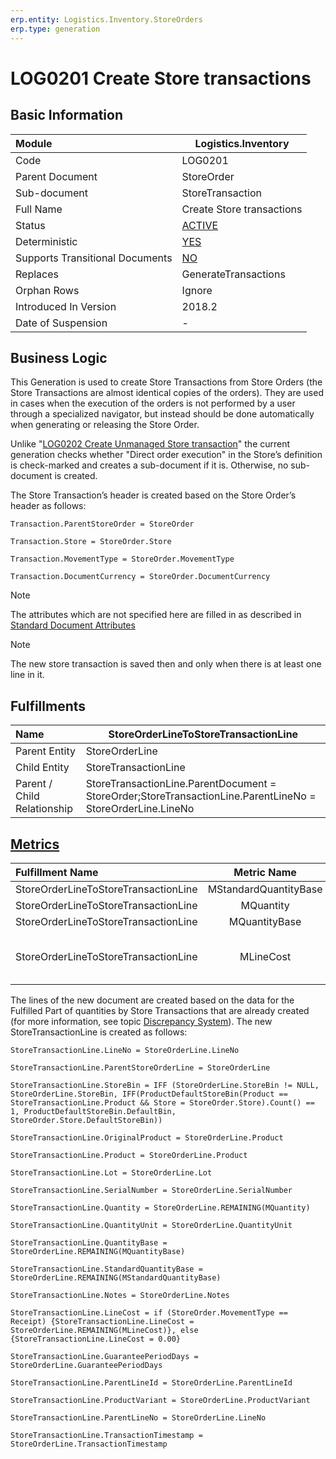 ```yaml
---
erp.entity: Logistics.Inventory.StoreOrders
erp.type: generation
---
```


# LOG0201 Create Store transactions

## Basic Information

| Module                          | Logistics.Inventory                                          |
| :------------------------------ | ------------------------------------------------------------ |
| Code                            | LOG0201                                                      |
| Parent Document                 | StoreOrder                                                   |
| Sub-document                    | StoreTransaction                                             |
| Full Name                       | Create Store transactions                                    |
| Status                          | [ACTIVE](https://confluence.erp.net/display/techdoc/Generation+Procedures+Lifetime+Stages) |
| Deterministic                   | [YES](https://enterpriseone.atlassian.net/wiki/spaces/techdoc/pages/194314241/Document+Generation+And+Transitional+Documents) |
| Supports Transitional Documents | [NO](https://enterpriseone.atlassian.net/wiki/spaces/techdoc/pages/194314241/Document+Generation+And+Transitional+Documents) |
| Replaces                        | GenerateTransactions                                         |
| Orphan Rows                     | Ignore                                                       |
| Introduced In Version           | 2018.2                                                       |
| Date of Suspension              | -                                                            |

## Business Logic

This Generation is used to create Store Transactions from Store Orders (the Store Transactions are almost identical copies of the orders). They are used in cases when the execution of the orders is not performed by a user through a specialized navigator, but instead should be done automatically when generating or releasing the Store Order.

Unlike "[LOG0202 Create Unmanaged Store transaction](LOG0202.md)" the current generation checks whether "Direct order execution" in the Store’s definition is check-marked and creates a sub-document if it is. Otherwise, no sub-document is created.

 

The Store Transaction’s header is created based on the Store Order’s header as follows:

```
Transaction.ParentStoreOrder = StoreOrder

Transaction.Store = StoreOrder.Store

Transaction.MovementType = StoreOrder.MovementType

Transaction.DocumentCurrency = StoreOrder.DocumentCurrency
```

> [!Note] 
> The attributes which are not specified here are filled in as described in [Standard Document Attributes](https://confluence.erp.net/display/techdoc/Standard+Document+Attributes)

> [!Note] 
> The new store transaction is saved then and only when there is at least one line in it.

## Fulfillments

| Name                        | StoreOrderLineToStoreTransactionLine                         |
| :-------------------------- | ------------------------------------------------------------ |
| Parent Entity               | StoreOrderLine                                               |
| Child Entity                | StoreTransactionLine                                         |
| Parent / Child Relationship | StoreTransactionLine.ParentDocument = StoreOrder;StoreTransactionLine.ParentLineNo = StoreOrderLine.LineNo |

## [Metrics](../reference/metrics.md)

| Fulfillment Name                     |      Metric Name      |              Measurement Unit              | Parent Value                        | Child Value                               | New Record                                                   |
| :----------------------------------- | :-------------------: | :----------------------------------------: | :---------------------------------- | :---------------------------------------- | :----------------------------------------------------------- |
| StoreOrderLineToStoreTransactionLine | MStandardQuantityBase | StoreOrderLine.Product.BaseMeasurementUnit | StoreOrderLine.StandardQuantityBase | StoreTransactionLine.StandardQuantityBase | YES                                                          |
| StoreOrderLineToStoreTransactionLine |       MQuantity       |        StoreOrderLine.QuantityUnit         | StoreOrderLine.Quantity             | StoreTransactionLine.Quantity             | NO                                                           |
| StoreOrderLineToStoreTransactionLine |     MQuantityBase     | StoreOrderLine.Product.BaseMeasurementUnit | StoreOrderLine.QuantityBase         | StoreTransactionLine.QuantityBase         | NO                                                           |
| StoreOrderLineToStoreTransactionLine |       MLineCost       |        StoreOrder.DocumentCurrency         | StoreOrderLine.LineCost             | StoreTransactionLine.LineCost             | if (StoreOrder.MovementType== Receipt) {New Record = YES},else {New Record = NO} |

The lines of the new document are created based on the data for the Fulfilled Part of quantities by Store Transactions that are already created (for more information, see topic [Discrepancy System](https://enterpriseone.atlassian.net/wiki/spaces/techdoc/pages/22380546/Discrepancy+System)). The new StoreTransactionLine is created as follows:

```
StoreTransactionLine.LineNo = StoreOrderLine.LineNo

StoreTransactionLine.ParentStoreOrderLine = StoreOrderLine

StoreTransactionLine.StoreBin = IFF (StoreOrderLine.StoreBin != NULL, StoreOrderLine.StoreBin, IFF(ProductDefaultStoreBin(Product == StoreTransactionLine.Product && Store = StoreOrder.Store).Count() == 1, ProductDefaultStoreBin.DefaultBin, StoreOrder.Store.DefaultStoreBin))

StoreTransactionLine.OriginalProduct = StoreOrderLine.Product

StoreTransactionLine.Product = StoreOrderLine.Product

StoreTransactionLine.Lot = StoreOrderLine.Lot

StoreTransactionLine.SerialNumber = StoreOrderLine.SerialNumber

StoreTransactionLine.Quantity = StoreOrderLine.REMAINING(MQuantity)

StoreTransactionLine.QuantityUnit = StoreOrderLine.QuantityUnit

StoreTransactionLine.QuantityBase = StoreOrderLine.REMAINING(MQuantityBase)

StoreTransactionLine.StandardQuantityBase = StoreOrderLine.REMAINING(MStandardQuantityBase)

StoreTransactionLine.Notes = StoreOrderLine.Notes

StoreTransactionLine.LineCost = if (StoreOrder.MovementType == Receipt) {StoreTransactionLine.LineCost = StoreOrderLine.REMAINING(MLineCost)}, else {StoreTransactionLine.LineCost = 0.00}

StoreTransactionLine.GuaranteePeriodDays = StoreOrderLine.GuaranteePeriodDays

StoreTransactionLine.ParentLineId = StoreOrderLine.ParentLineId

StoreTransactionLine.ProductVariant = StoreOrderLine.ProductVariant

StoreTransactionLine.ParentLineNo = StoreOrderLine.LineNo

StoreTransactionLine.TransactionTimestamp = StoreOrderLine.TransactionTimestamp
```
